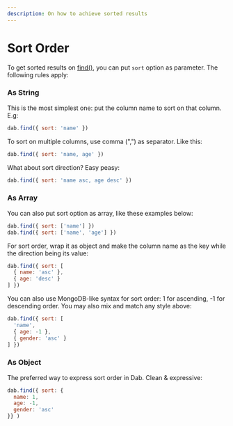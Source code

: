 ```yaml
---
description: On how to achieve sorted results
---
```


# Sort Order

To get sorted results on [find\(\)](../method/common/find.md), you can put `sort` option as parameter. The following rules apply:

### As String

This is the most simplest one: put the column name to sort on that column. E.g:

```javascript
dab.find({ sort: 'name' })
```

To sort on multiple columns, use comma \(","\) as separator. Like this:

```javascript
dab.find({ sort: 'name, age' })
```

What about sort direction? Easy peasy:

```javascript
dab.find({ sort: 'name asc, age desc' })
```

### As Array

You can also put sort option as array, like these examples below:

```javascript
dab.find({ sort: ['name'] })
dab.find({ sort: ['name', 'age'] })
```

For sort order, wrap it as object and make the column name as the key while the direction being its value:

```javascript
dab.find({ sort: [
  { name: 'asc' },
  { age: 'desc' }
] })
```

You can also use MongoDB-like syntax for sort order: 1 for ascending, -1 for descending order. You may also mix and match any style above:

```javascript
dab.find({ sort: [
  'name',
  { age: -1 },
  { gender: 'asc' }
] })
```

### As Object

The preferred way to express sort order in Dab. Clean & expressive:

```javascript
dab.find({ sort: {
  name: 1,
  age: -1,
  gender: 'asc'
}} )
```

